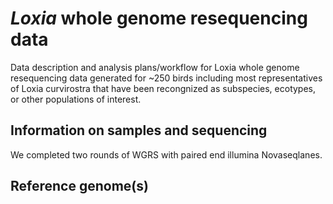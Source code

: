 # *Loxia* whole genome resequencing data
Data description and analysis plans/workflow for Loxia whole genome resequencing data generated for ~250 birds including most representatives of Loxia curvirostra that have been recongnized as subspecies, ecotypes, or other populations of interest.

## Information on samples and sequencing

We completed two rounds of WGRS with paired end illumina Novaseqlanes.

## Reference genome(s)

### 